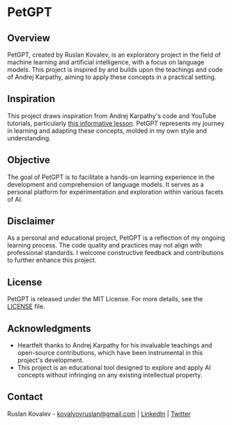 # PetGPT

## Overview
PetGPT, created by Ruslan Kovalev, is an exploratory project in the field of machine learning and artificial intelligence, with a focus on language models. This project is inspired by and builds upon the teachings and code of Andrej Karpathy, aiming to apply these concepts in a practical setting.

## Inspiration
This project draws inspiration from Andrej Karpathy's code and YouTube tutorials, particularly [this informative lesson](https://www.youtube.com/watch?v=kCc8FmEb1nY). PetGPT represents my journey in learning and adapting these concepts, molded in my own style and understanding.

## Objective
The goal of PetGPT is to facilitate a hands-on learning experience in the development and comprehension of language models. It serves as a personal platform for experimentation and exploration within various facets of AI.

## Disclaimer
As a personal and educational project, PetGPT is a reflection of my ongoing learning process. The code quality and practices may not align with professional standards. I welcome constructive feedback and contributions to further enhance this project.

## License
PetGPT is released under the MIT License. For more details, see the [LICENSE](LICENSE) file.

## Acknowledgments
- Heartfelt thanks to Andrej Karpathy for his invaluable teachings and open-source contributions, which have been instrumental in this project's development.
- This project is an educational tool designed to explore and apply AI concepts without infringing on any existing intellectual property.

## Contact
Ruslan Kovalev - kovalyovruslan@gmail.com | [LinkedIn](https://www.linkedin.com/in/ruslan-developer) | [Twitter](https://twitter.com/Ruslan__Kovalev)
